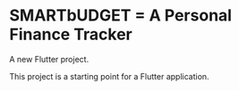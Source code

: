 # SMARTbUDGET = A Personal Finance Tracker

A new Flutter project.

This project is a starting point for a Flutter application.

